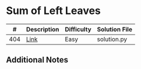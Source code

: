 # Sum of Left Leaves
|#|Description|Difficulty|Solution File|
|-|-|-|-|
|404|[Link](https://leetcode.com/problems/sum-of-left-leaves/)|Easy|solution.py|

## Additional Notes
